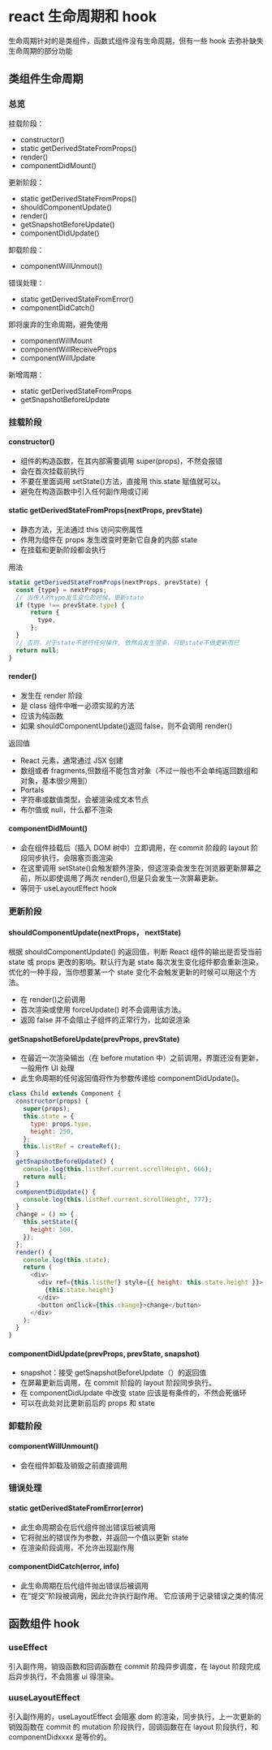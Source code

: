 # react 生命周期和 hook

生命周期针对的是类组件，函数式组件没有生命周期，但有一些 hook 去弥补缺失生命周期的部分功能

## 类组件生命周期

### 总览

挂载阶段：

- constructor()
- static getDerivedStateFromProps()
- render()
- componentDidMount()

更新阶段：

- static getDerivedStateFromProps()
- shouldComponentUpdate()
- render()
- getSnapshotBeforeUpdate()
- componentDidUpdate()

卸载阶段：

- componentWillUnmout()

错误处理：

- static getDerivedStateFromError()
- componentDidCatch()

即将废弃的生命周期，避免使用

- componentWillMount
- componentWillReceiveProps
- componentWillUpdate

新增周期：

- static getDerivedStateFromProps
- getSnapshotBeforeUpdate

### 挂载阶段

#### constructor()

- 组件的构造函数，在其内部需要调用 super(props)，不然会报错
- 会在首次挂载前执行
- 不要在里面调用 setState()方法，直接用 this.state 赋值就可以。
- 避免在构造函数中引入任何副作用或订阅

#### static getDerivedStateFromProps(nextProps, prevState)

- 静态方法，无法通过 this 访问实例属性
- 作用为组件在 props 发生改变时更新它自身的内部 state
- 在挂载和更新阶段都会执行

用法

```js
static getDerivedStateFromProps(nextProps, prevState) {
  const {type} = nextProps;
  // 当传入的type发生变化的时候，更新state
  if (type !== prevState.type) {
      return {
        type,
      };
  }
  // 否则，对于state不进行任何操作, 依然会发生渲染，只是state不做更新而已
  return null;
}

```

#### render()

- 发生在 render 阶段
- 是 class 组件中唯一必须实现的方法
- 应该为纯函数
- 如果 shouldComponentUpdate()返回 false，则不会调用 render()

返回值

- React 元素，通常通过 JSX 创建
- 数组或者 fragments,但数组不能包含对象（不过一般也不会单纯返回数组和对象，基本很少用到）
- Portals
- 字符串或数值类型，会被渲染成文本节点
- 布尔值或 null，什么都不渲染

#### componentDidMount()

- 会在组件挂载后（插入 DOM 树中）立即调用，在 commit 阶段的 layout 阶段同步执行，会阻塞页面渲染
- 在这里调用 setState()会触发额外渲染，但这渲染会发生在浏览器更新屏幕之前，所以即使调用了两次 render(),但是只会发生一次屏幕更新。
- 等同于 useLayoutEffect hook

### 更新阶段

#### shouldComponentUpdate(nextProps， nextState)

根据 shouldComponentUpdate() 的返回值，判断 React 组件的输出是否受当前 state 或 props 更改的影响。默认行为是 state 每次发生变化组件都会重新渲染，优化的一种手段，当你想要某一个 state 变化不会触发更新的时候可以用这个方法。

- 在 render()之前调用
- 首次渲染或使用 forceUpdate() 时不会调用该方法。
- 返回 false 并不会阻止子组件的正常行为，比如说渲染

#### getSnapshotBeforeUpdate(prevProps, prevState)

- 在最近一次渲染输出（在 before mutation 中）之前调用，界面还没有更新，一般用作 UI 处理
- 此生命周期的任何返回值将作为参数传递给 componentDidUpdate()。

```js
class Child extends Component {
  constructor(props) {
    super(props);
    this.state = {
      type: props.type,
      height: 250,
    };
    this.listRef = createRef();
  }
  getSnapshotBeforeUpdate() {
    console.log(this.listRef.current.scrollHeight, 666);
    return null;
  }
  componentDidUpdate() {
    console.log(this.listRef.current.scrollHeight, 777);
  }
  change = () => {
    this.setState({
      height: 500,
    });
  };
  render() {
    console.log(this.state);
    return (
      <div>
        <div ref={this.listRef} style={{ height: this.state.height }}>
          {this.state.height}
        </div>
        <button onClick={this.change}>change</button>
      </div>
    );
  }
}
```

#### componentDidUpdate(prevProps, prevState, snapshot)

- snapshot：接受 getSnapshotBeforeUpdate（）的返回值
- 在屏幕更新后调用，在 commit 阶段的 layout 阶段同步执行。
- 在 componentDidUpdate 中改变 state 应该是有条件的，不然会死循环
- 可以在此处对比更新前后的 props 和 state

### 卸载阶段

#### componentWillUnmount()

- 会在组件卸载及销毁之前直接调用

### 错误处理

#### static getDerivedStateFromError(error)

- 此生命周期会在后代组件抛出错误后被调用
- 它将抛出的错误作为参数，并返回一个值以更新 state
- 在渲染阶段调用，不允许出现副作用

#### componentDidCatch(error, info)

- 此生命周期在后代组件抛出错误后被调用
- 在“提交”阶段被调用，因此允许执行副作用。 它应该用于记录错误之类的情况

## 函数组件 hook

### useEffect

引入副作用，销毁函数和回调函数在 commit 阶段异步调度，在 layout 阶段完成后异步执行，不会阻塞 ui 得渲染。

### uuseLayoutEffect

引入副作用的，useLayoutEffect 会阻塞 dom 的渲染，同步执行，上一次更新的销毁函数在 commit 的 mutation 阶段执行，回调函数在在 layout 阶段执行，和 componentDidxxxx 是等价的。
